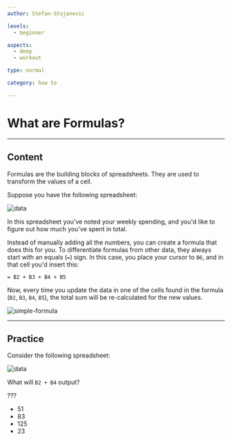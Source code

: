 ```yaml
---
author: Stefan-Stojanovic

levels:
  - beginner

aspects:
  - deep
  - workout

type: normal

category: how to

---
```


# What are Formulas?

---
## Content

Formulas are the building blocks of spreadsheets. They are used to transform the values of a cell.

Suppose you have the following spreadsheet:

![data](https://img.enkipro.com/bd39918bdc033118ec692ce1f0d85edb.png)

In this spreadsheet you've noted your weekly spending, and you'd like to figure out how much you've spent in total.

Instead of manually adding all the numbers, you can create a formula that does this for you. To differentiate formulas from other data, they always start with an equals (`=`) sign. In this case, you place your cursor to `B6`, and in that cell you'd insert this:

```plain-text
= B2 + B3 + B4 + B5
```

Now, every time you update the data in one of the cells found in the formula (`B2`, `B3`, `B4`, `B5`), the total sum will be re-calculated for the new values.

![simple-formula](https://img.enkipro.com/f6ce7842765f9a189f6f75e187ab1ce6.png)

---
## Practice

Consider the following spreadsheet:

![data](https://img.enkipro.com/a57be7c4784b165308b3874649d14fcd.png)

What will `B2 + B4` output?

???

* 51
* 83
* 125
* 23
